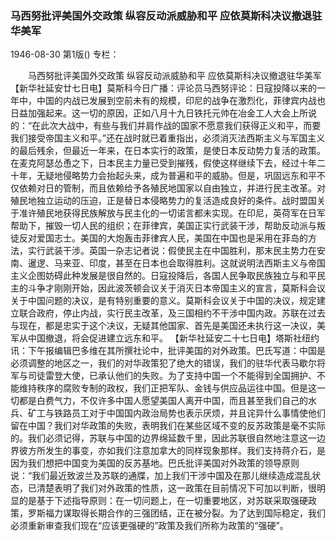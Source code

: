 ### 马西努批评美国外交政策  纵容反动派威胁和平  应依莫斯科决议撤退驻华美军

1946-08-30
第1版()
专栏：

　　马西努批评美国外交政策
    纵容反动派威胁和平
    应依莫斯科决议撤退驻华美军
    【新华社延安廿七日电】莫斯科今日广播：评论员马西努评论：日寇投降以来的一年中，中国的内战已发展到空前未有的规模，印尼的战争在激烈化，菲律宾内战也日益加强起来。这一切的原因，正如八月十九日铁托元帅在冶金工人大会上所说的：“在此次大战中，有些与我们并肩作战的国家不愿意我们获得正义和平，而要我们接受帝国主义和平。”还在战时就已着重指出，必须消灭法西斯主义与军国主义的最后残余，但最近一年来，在日本实行的政策，是使日本反动势力复活的政策。在麦克阿瑟怂恿之下，日本民主力量已受到摧残，假使这样继续下去，经过十年二十年，无疑地侵略势力会抬起头来，成为普遍和平的威胁。但是，巩固远东和平不仅依赖对日的管制，而且依赖给予各殖民地国家以自由独立，并进行民主改革。对殖民地独立运动的压迫，正是替日本侵略势力的复活造成良好的条件。战时盟国关于准许殖民地获得民族解放与民主化的一切诺言都未实现。在印尼，英荷军在日军帮助下，摧毁一切人民的组织；在菲律宾，美国正实行武装干涉，帮助反动派与叛徒反对爱国志士。美国的大炮轰击菲律宾人民，美国在中国也是采用在菲岛的方法，实行武装干涉。英国一杂志记者说：假使民主在中国胜利，那末民主势力在安南、暹逻、马来亚、印度，甚至在日本也会取得胜利。这就说明法西斯主义与帝国主义企图妨碍此种发展是很自然的。日寇投降后，各国人民争取民族独立与和平民主的斗争才刚刚开始，因此波茨顿会议关于消灭日本帝国主义的宣言，莫斯科会议关于中国问题的决议，是有特别重要的意义。莫斯科会议关于中国的决议，规定建立联合政府，停止内战，实行民主改革，及三国相约不干涉中国内政。苏联在过去与现在，都是忠实于这个决议，无疑其他国家、首先是美国还未执行这一决议，美军从中国撤退，将会促进建立远东和平。
    【新华社延安二十七日电】塔斯社纽约讯：下午报编辑巴多维在其所撰社论中，批评美国的对外政策。巴氏写道：中国是必须调整的地区之一，我们的对华政策犯了绝大的错误，我们的驻华代表马歇尔将军与司徒雷登大使，已承认他们的失败。为了支持中国一个不能得到全国拥护、不能维持秩序的腐败专制的政权，我们正把军队、金钱与供应品运往中国。但是这一切都是白费气力，不仅许多中国人愿望美国人离开中国，而且甚至我们自己的水兵、矿工与铁路员工对于中国国内政治局势也表示厌烦，并且诧异什么事情使他们留在中国？我们对华政策的失败，表明我们在某些区域不变的反苏政策是毫不实际的。我们必须记得，苏联与中国的边界绵延数千里，因此苏联很自然地注意这一边界彼方所发生的事变，亦如我们注意加拿大的同样现象那样。我们支持蒋介石，是因为我们想把中国变为美国的反苏基地。巴氏批评美国对外政策的领导原则说：“我们最近致波兰及苏联的通牒，加上我们干涉中国及在那儿继续造成混乱状态，已清楚表明了我们对外政策的性质，这一政策在目前情况下可加以判断，很明显的是基于下述指导原则：在一切问题上，在一切重要地区，对苏联采取强硬政策，罗斯福力谋取得长期合作的三强团结，正在被分裂。为了达到国际稳定，我们必须重新审查我们现在“应该更强硬的”政策及我们所称为政策的“强硬”。
